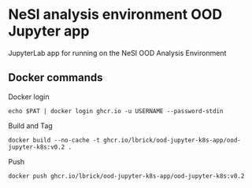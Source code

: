 # NeSI analysis environment OOD Jupyter app

JupyterLab app for running on the NeSI OOD Analysis Environment

## Docker commands

Docker login
```
echo $PAT | docker login ghcr.io -u USERNAME --password-stdin
```

Build and Tag
```
docker build --no-cache -t ghcr.io/lbrick/ood-jupyter-k8s-app/ood-jupyter-k8s:v0.2 .
```

Push
```
docker push ghcr.io/lbrick/ood-jupyter-k8s-app/ood-jupyter-k8s:v0.2
```